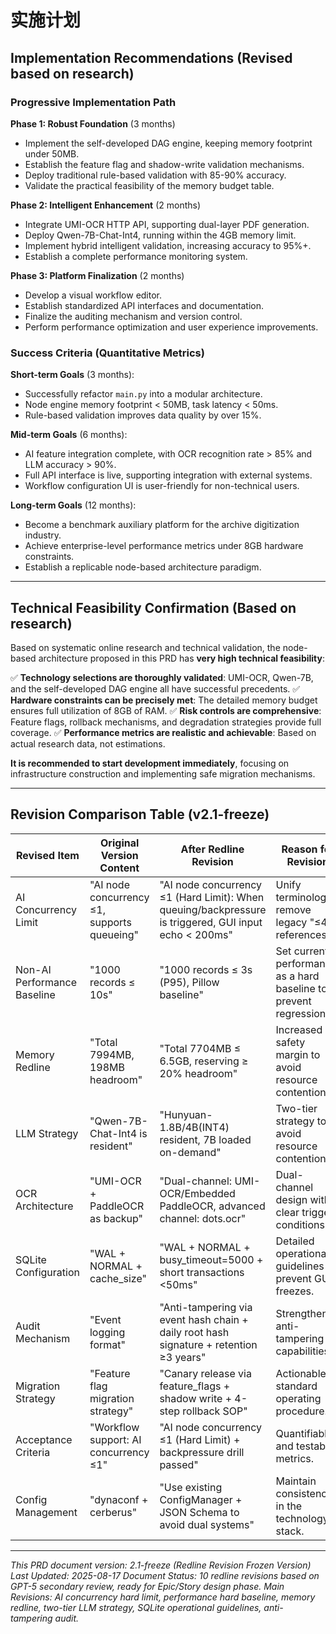 # 实施计划

## Implementation Recommendations (Revised based on research)

### Progressive Implementation Path

**Phase 1: Robust Foundation** (3 months)
- Implement the self-developed DAG engine, keeping memory footprint under 50MB.
- Establish the feature flag and shadow-write validation mechanisms.
- Deploy traditional rule-based validation with 85-90% accuracy.
- Validate the practical feasibility of the memory budget table.

**Phase 2: Intelligent Enhancement** (2 months)
- Integrate UMI-OCR HTTP API, supporting dual-layer PDF generation.
- Deploy Qwen-7B-Chat-Int4, running within the 4GB memory limit.
- Implement hybrid intelligent validation, increasing accuracy to 95%+.
- Establish a complete performance monitoring system.

**Phase 3: Platform Finalization** (2 months)
- Develop a visual workflow editor.
- Establish standardized API interfaces and documentation.
- Finalize the auditing mechanism and version control.
- Perform performance optimization and user experience improvements.

### Success Criteria (Quantitative Metrics)

**Short-term Goals** (3 months):
- Successfully refactor `main.py` into a modular architecture.
- Node engine memory footprint < 50MB, task latency < 50ms.
- Rule-based validation improves data quality by over 15%.

**Mid-term Goals** (6 months):
- AI feature integration complete, with OCR recognition rate > 85% and LLM accuracy > 90%.
- Full API interface is live, supporting integration with external systems.
- Workflow configuration UI is user-friendly for non-technical users.

**Long-term Goals** (12 months):
- Become a benchmark auxiliary platform for the archive digitization industry.
- Achieve enterprise-level performance metrics under 8GB hardware constraints.
- Establish a replicable node-based architecture paradigm.

---

## Technical Feasibility Confirmation (Based on research)

Based on systematic online research and technical validation, the node-based architecture proposed in this PRD has **very high technical feasibility**:

✅ **Technology selections are thoroughly validated**: UMI-OCR, Qwen-7B, and the self-developed DAG engine all have successful precedents.
✅ **Hardware constraints can be precisely met**: The detailed memory budget ensures full utilization of 8GB of RAM.
✅ **Risk controls are comprehensive**: Feature flags, rollback mechanisms, and degradation strategies provide full coverage.
✅ **Performance metrics are realistic and achievable**: Based on actual research data, not estimations.

**It is recommended to start development immediately**, focusing on infrastructure construction and implementing safe migration mechanisms.

---

## Revision Comparison Table (v2.1-freeze)

| Revised Item | Original Version Content | After Redline Revision | Reason for Revision |
|---|---|---|---|
| AI Concurrency Limit | "AI node concurrency ≤1, supports queueing" | "AI node concurrency ≤1 (Hard Limit): When queuing/backpressure is triggered, GUI input echo < 200ms" | Unify terminology, remove legacy "≤4" references. |
| Non-AI Performance Baseline| "1000 records ≤ 10s" | "1000 records ≤ 3s (P95), Pillow baseline" | Set current performance as a hard baseline to prevent regression. |
| Memory Redline | "Total 7994MB, 198MB headroom" | "Total 7704MB ≤ 6.5GB, reserving ≥ 20% headroom" | Increased safety margin to avoid resource contention. |
| LLM Strategy | "Qwen-7B-Chat-Int4 is resident" | "Hunyuan-1.8B/4B(INT4) resident, 7B loaded on-demand" | Two-tier strategy to avoid resource contention. |
| OCR Architecture | "UMI-OCR + PaddleOCR as backup" | "Dual-channel: UMI-OCR/Embedded PaddleOCR, advanced channel: dots.ocr" | Dual-channel design with clear trigger conditions. |
| SQLite Configuration | "WAL + NORMAL + cache_size" | "WAL + NORMAL + busy_timeout=5000 + short transactions <50ms" | Detailed operational guidelines to prevent GUI freezes. |
| Audit Mechanism | "Event logging format" | "Anti-tampering via event hash chain + daily root hash signature + retention ≥3 years" | Strengthened anti-tampering capabilities. |
| Migration Strategy | "Feature flag migration strategy" | "Canary release via feature_flags + shadow write + 4-step rollback SOP" | Actionable standard operating procedure. |
| Acceptance Criteria| "Workflow support: AI concurrency ≤1" | "AI node concurrency ≤1 (Hard Limit) + backpressure drill passed" | Quantifiable and testable metrics. |
| Config Management | "dynaconf + cerberus" | "Use existing ConfigManager + JSON Schema to avoid dual systems" | Maintain consistency in the technology stack. |

---

*This PRD document version: 2.1-freeze (Redline Revision Frozen Version)*
*Last Updated: 2025-08-17*
*Document Status: 10 redline revisions based on GPT-5 secondary review, ready for Epic/Story design phase.*
*Main Revisions: AI concurrency hard limit, performance hard baseline, memory redline, two-tier LLM strategy, SQLite operational guidelines, anti-tampering audit.*
